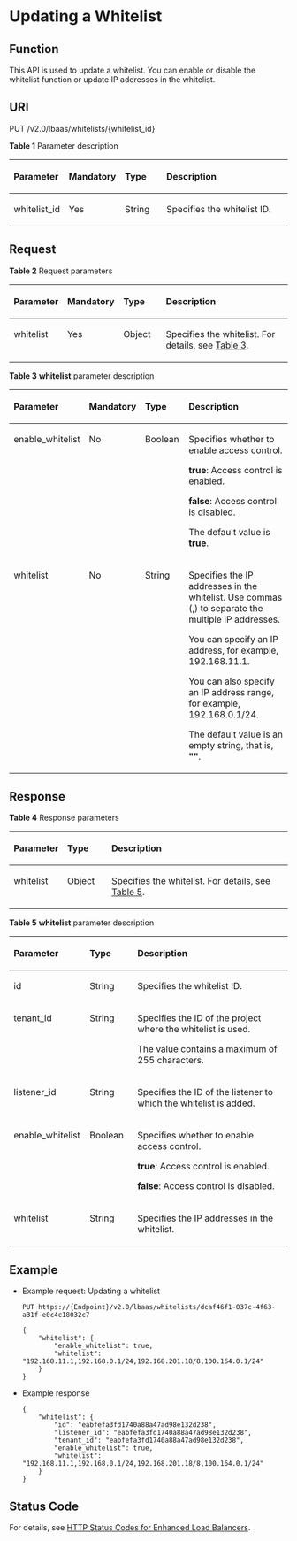 # Updating a Whitelist<a name="EN-US_TOPIC_0143878054"></a>

## Function<a name="section25599027"></a>

This API is used to update a whitelist. You can enable or disable the whitelist function or update IP addresses in the whitelist.

## URI<a name="section29064658"></a>

PUT /v2.0/lbaas/whitelists/\{whitelist\_id\}

**Table  1**  Parameter description

<a name="table7796376"></a>
<table><thead align="left"><tr id="row40506252"><th class="cellrowborder" valign="top" width="18%" id="mcps1.2.5.1.1"><p id="p59780960"><a name="p59780960"></a><a name="p59780960"></a>Parameter</p>
</th>
<th class="cellrowborder" valign="top" width="12%" id="mcps1.2.5.1.2"><p id="p6960976515"><a name="p6960976515"></a><a name="p6960976515"></a>Mandatory</p>
</th>
<th class="cellrowborder" valign="top" width="16%" id="mcps1.2.5.1.3"><p id="p38680022"><a name="p38680022"></a><a name="p38680022"></a>Type</p>
</th>
<th class="cellrowborder" valign="top" width="54%" id="mcps1.2.5.1.4"><p id="p46074055"><a name="p46074055"></a><a name="p46074055"></a>Description</p>
</th>
</tr>
</thead>
<tbody><tr id="row41011006"><td class="cellrowborder" valign="top" width="18%" headers="mcps1.2.5.1.1 "><p id="p33557152"><a name="p33557152"></a><a name="p33557152"></a>whitelist_id</p>
</td>
<td class="cellrowborder" valign="top" width="12%" headers="mcps1.2.5.1.2 "><p id="p33774807"><a name="p33774807"></a><a name="p33774807"></a>Yes</p>
</td>
<td class="cellrowborder" valign="top" width="16%" headers="mcps1.2.5.1.3 "><p id="p51404875"><a name="p51404875"></a><a name="p51404875"></a>String</p>
</td>
<td class="cellrowborder" valign="top" width="54%" headers="mcps1.2.5.1.4 "><p id="p3045347"><a name="p3045347"></a><a name="p3045347"></a>Specifies the whitelist ID.</p>
</td>
</tr>
</tbody>
</table>

## Request<a name="section5427073"></a>

**Table  2**  Request parameters

<a name="table25240599"></a>
<table><thead align="left"><tr id="row39640618"><th class="cellrowborder" valign="top" width="18%" id="mcps1.2.5.1.1"><p id="p56773510"><a name="p56773510"></a><a name="p56773510"></a>Parameter</p>
</th>
<th class="cellrowborder" valign="top" width="13%" id="mcps1.2.5.1.2"><p id="p35251631"><a name="p35251631"></a><a name="p35251631"></a>Mandatory</p>
</th>
<th class="cellrowborder" valign="top" width="16%" id="mcps1.2.5.1.3"><p id="p36809868"><a name="p36809868"></a><a name="p36809868"></a>Type</p>
</th>
<th class="cellrowborder" valign="top" width="53%" id="mcps1.2.5.1.4"><p id="p9493129175219"><a name="p9493129175219"></a><a name="p9493129175219"></a>Description</p>
</th>
</tr>
</thead>
<tbody><tr id="row51856004"><td class="cellrowborder" valign="top" width="18%" headers="mcps1.2.5.1.1 "><p id="p39586799"><a name="p39586799"></a><a name="p39586799"></a>whitelist</p>
</td>
<td class="cellrowborder" valign="top" width="13%" headers="mcps1.2.5.1.2 "><p id="p52414126"><a name="p52414126"></a><a name="p52414126"></a>Yes</p>
</td>
<td class="cellrowborder" valign="top" width="16%" headers="mcps1.2.5.1.3 "><p id="p17685802"><a name="p17685802"></a><a name="p17685802"></a>Object</p>
</td>
<td class="cellrowborder" valign="top" width="53%" headers="mcps1.2.5.1.4 "><p id="p23263818"><a name="p23263818"></a><a name="p23263818"></a>Specifies the whitelist. For details, see <a href="#table8047771">Table 3</a>.</p>
</td>
</tr>
</tbody>
</table>

**Table  3** **whitelist**  parameter description

<a name="table8047771"></a>
<table><thead align="left"><tr id="row55214998"><th class="cellrowborder" valign="top" width="17.17171717171717%" id="mcps1.2.5.1.1"><p id="p43229817"><a name="p43229817"></a><a name="p43229817"></a>Parameter</p>
</th>
<th class="cellrowborder" valign="top" width="13.13131313131313%" id="mcps1.2.5.1.2"><p id="p11954326"><a name="p11954326"></a><a name="p11954326"></a>Mandatory</p>
</th>
<th class="cellrowborder" valign="top" width="16.16161616161616%" id="mcps1.2.5.1.3"><p id="p28776339"><a name="p28776339"></a><a name="p28776339"></a>Type</p>
</th>
<th class="cellrowborder" valign="top" width="53.535353535353536%" id="mcps1.2.5.1.4"><p id="p49182104"><a name="p49182104"></a><a name="p49182104"></a>Description</p>
</th>
</tr>
</thead>
<tbody><tr id="row24327502"><td class="cellrowborder" valign="top" width="17.17171717171717%" headers="mcps1.2.5.1.1 "><p id="p24370652"><a name="p24370652"></a><a name="p24370652"></a>enable_whitelist</p>
</td>
<td class="cellrowborder" valign="top" width="13.13131313131313%" headers="mcps1.2.5.1.2 "><p id="p27865835"><a name="p27865835"></a><a name="p27865835"></a>No</p>
</td>
<td class="cellrowborder" valign="top" width="16.16161616161616%" headers="mcps1.2.5.1.3 "><p id="p19315100237"><a name="p19315100237"></a><a name="p19315100237"></a>Boolean</p>
</td>
<td class="cellrowborder" valign="top" width="53.535353535353536%" headers="mcps1.2.5.1.4 "><p id="p18641129"><a name="p18641129"></a><a name="p18641129"></a>Specifies whether to enable access control.</p>
<p id="p952924417504"><a name="p952924417504"></a><a name="p952924417504"></a><strong id="b1376051812584"><a name="b1376051812584"></a><a name="b1376051812584"></a>true</strong>: Access control is enabled.</p>
<p id="p315412015112"><a name="p315412015112"></a><a name="p315412015112"></a><strong id="b652142114584"><a name="b652142114584"></a><a name="b652142114584"></a>false</strong>: Access control is disabled.</p>
<p id="p19957125510422"><a name="p19957125510422"></a><a name="p19957125510422"></a>The default value is <strong id="b1474822218583"><a name="b1474822218583"></a><a name="b1474822218583"></a>true</strong>.</p>
</td>
</tr>
<tr id="row7507204"><td class="cellrowborder" valign="top" width="17.17171717171717%" headers="mcps1.2.5.1.1 "><p id="p4103816"><a name="p4103816"></a><a name="p4103816"></a>whitelist</p>
</td>
<td class="cellrowborder" valign="top" width="13.13131313131313%" headers="mcps1.2.5.1.2 "><p id="p63973680"><a name="p63973680"></a><a name="p63973680"></a>No</p>
</td>
<td class="cellrowborder" valign="top" width="16.16161616161616%" headers="mcps1.2.5.1.3 "><p id="p14485605"><a name="p14485605"></a><a name="p14485605"></a>String</p>
</td>
<td class="cellrowborder" valign="top" width="53.535353535353536%" headers="mcps1.2.5.1.4 "><p id="p058752114472"><a name="p058752114472"></a><a name="p058752114472"></a>Specifies the IP addresses in the whitelist. Use commas (,) to separate the multiple IP addresses.</p>
<p id="p2602102514718"><a name="p2602102514718"></a><a name="p2602102514718"></a>You can specify an IP address, for example, 192.168.11.1.</p>
<p id="p29586371"><a name="p29586371"></a><a name="p29586371"></a>You can also specify an IP address range, for example, 192.168.0.1/24.</p>
<p id="p28402003453"><a name="p28402003453"></a><a name="p28402003453"></a>The default value is an empty string, that is, <strong id="b069415612563"><a name="b069415612563"></a><a name="b069415612563"></a>""</strong>.</p>
</td>
</tr>
</tbody>
</table>

## Response<a name="section48843660"></a>

**Table  4**  Response parameters

<a name="table1999612"></a>
<table><thead align="left"><tr id="row64631692"><th class="cellrowborder" valign="top" width="18%" id="mcps1.2.4.1.1"><p id="p675705"><a name="p675705"></a><a name="p675705"></a>Parameter</p>
</th>
<th class="cellrowborder" valign="top" width="16%" id="mcps1.2.4.1.2"><p id="p54732163"><a name="p54732163"></a><a name="p54732163"></a>Type</p>
</th>
<th class="cellrowborder" valign="top" width="66%" id="mcps1.2.4.1.3"><p id="p4120209"><a name="p4120209"></a><a name="p4120209"></a>Description</p>
</th>
</tr>
</thead>
<tbody><tr id="row65301516"><td class="cellrowborder" valign="top" width="18%" headers="mcps1.2.4.1.1 "><p id="p54931419"><a name="p54931419"></a><a name="p54931419"></a>whitelist</p>
</td>
<td class="cellrowborder" valign="top" width="16%" headers="mcps1.2.4.1.2 "><p id="p20259943"><a name="p20259943"></a><a name="p20259943"></a>Object</p>
</td>
<td class="cellrowborder" valign="top" width="66%" headers="mcps1.2.4.1.3 "><p id="p30442647"><a name="p30442647"></a><a name="p30442647"></a>Specifies the whitelist. For details, see <a href="#table5548368">Table 5</a>.</p>
</td>
</tr>
</tbody>
</table>

**Table  5** **whitelist**  parameter description

<a name="table5548368"></a>
<table><thead align="left"><tr id="en-us_topic_0143878053_row45839354"><th class="cellrowborder" valign="top" width="27.27272727272727%" id="mcps1.2.4.1.1"><p id="en-us_topic_0143878053_p22000213"><a name="en-us_topic_0143878053_p22000213"></a><a name="en-us_topic_0143878053_p22000213"></a>Parameter</p>
</th>
<th class="cellrowborder" valign="top" width="17.17171717171717%" id="mcps1.2.4.1.2"><p id="en-us_topic_0143878053_p37186841"><a name="en-us_topic_0143878053_p37186841"></a><a name="en-us_topic_0143878053_p37186841"></a>Type</p>
</th>
<th class="cellrowborder" valign="top" width="55.55555555555556%" id="mcps1.2.4.1.3"><p id="en-us_topic_0143878053_p59344108"><a name="en-us_topic_0143878053_p59344108"></a><a name="en-us_topic_0143878053_p59344108"></a>Description</p>
</th>
</tr>
</thead>
<tbody><tr id="en-us_topic_0143878053_row42143481"><td class="cellrowborder" valign="top" width="27.27272727272727%" headers="mcps1.2.4.1.1 "><p id="en-us_topic_0143878053_p58178790"><a name="en-us_topic_0143878053_p58178790"></a><a name="en-us_topic_0143878053_p58178790"></a>id</p>
</td>
<td class="cellrowborder" valign="top" width="17.17171717171717%" headers="mcps1.2.4.1.2 "><p id="en-us_topic_0143878053_p8601456153613"><a name="en-us_topic_0143878053_p8601456153613"></a><a name="en-us_topic_0143878053_p8601456153613"></a>String</p>
</td>
<td class="cellrowborder" valign="top" width="55.55555555555556%" headers="mcps1.2.4.1.3 "><p id="en-us_topic_0143878053_p62933377"><a name="en-us_topic_0143878053_p62933377"></a><a name="en-us_topic_0143878053_p62933377"></a>Specifies the whitelist ID.</p>
</td>
</tr>
<tr id="en-us_topic_0143878053_row29529486"><td class="cellrowborder" valign="top" width="27.27272727272727%" headers="mcps1.2.4.1.1 "><p id="en-us_topic_0143878053_p43078143"><a name="en-us_topic_0143878053_p43078143"></a><a name="en-us_topic_0143878053_p43078143"></a>tenant_id</p>
</td>
<td class="cellrowborder" valign="top" width="17.17171717171717%" headers="mcps1.2.4.1.2 "><p id="en-us_topic_0143878053_p66777590"><a name="en-us_topic_0143878053_p66777590"></a><a name="en-us_topic_0143878053_p66777590"></a>String</p>
</td>
<td class="cellrowborder" valign="top" width="55.55555555555556%" headers="mcps1.2.4.1.3 "><p id="en-us_topic_0143878053_p40275672"><a name="en-us_topic_0143878053_p40275672"></a><a name="en-us_topic_0143878053_p40275672"></a>Specifies the ID of the project where the whitelist is used.</p>
<p id="en-us_topic_0143878053_p13774541163418"><a name="en-us_topic_0143878053_p13774541163418"></a><a name="en-us_topic_0143878053_p13774541163418"></a>The value contains a maximum of 255 characters.</p>
</td>
</tr>
<tr id="en-us_topic_0143878053_row26936734"><td class="cellrowborder" valign="top" width="27.27272727272727%" headers="mcps1.2.4.1.1 "><p id="en-us_topic_0143878053_p34391822"><a name="en-us_topic_0143878053_p34391822"></a><a name="en-us_topic_0143878053_p34391822"></a>listener_id</p>
</td>
<td class="cellrowborder" valign="top" width="17.17171717171717%" headers="mcps1.2.4.1.2 "><p id="en-us_topic_0143878053_p1044313103716"><a name="en-us_topic_0143878053_p1044313103716"></a><a name="en-us_topic_0143878053_p1044313103716"></a>String</p>
</td>
<td class="cellrowborder" valign="top" width="55.55555555555556%" headers="mcps1.2.4.1.3 "><p id="en-us_topic_0143878053_p24747384"><a name="en-us_topic_0143878053_p24747384"></a><a name="en-us_topic_0143878053_p24747384"></a>Specifies the ID of the listener to which the whitelist is added.</p>
</td>
</tr>
<tr id="en-us_topic_0143878053_row21399872"><td class="cellrowborder" valign="top" width="27.27272727272727%" headers="mcps1.2.4.1.1 "><p id="en-us_topic_0143878053_p55668057"><a name="en-us_topic_0143878053_p55668057"></a><a name="en-us_topic_0143878053_p55668057"></a>enable_whitelist</p>
</td>
<td class="cellrowborder" valign="top" width="17.17171717171717%" headers="mcps1.2.4.1.2 "><p id="en-us_topic_0143878053_p12818767"><a name="en-us_topic_0143878053_p12818767"></a><a name="en-us_topic_0143878053_p12818767"></a>Boolean</p>
</td>
<td class="cellrowborder" valign="top" width="55.55555555555556%" headers="mcps1.2.4.1.3 "><p id="en-us_topic_0143878053_p31687177"><a name="en-us_topic_0143878053_p31687177"></a><a name="en-us_topic_0143878053_p31687177"></a>Specifies whether to enable access control.</p>
<p id="en-us_topic_0143878053_p07333135114"><a name="en-us_topic_0143878053_p07333135114"></a><a name="en-us_topic_0143878053_p07333135114"></a><strong id="en-us_topic_0143878053_b1072540155010"><a name="en-us_topic_0143878053_b1072540155010"></a><a name="en-us_topic_0143878053_b1072540155010"></a>true</strong>: Access control is enabled.</p>
<p id="en-us_topic_0143878053_p57393175115"><a name="en-us_topic_0143878053_p57393175115"></a><a name="en-us_topic_0143878053_p57393175115"></a><strong id="en-us_topic_0143878053_b978484145016"><a name="en-us_topic_0143878053_b978484145016"></a><a name="en-us_topic_0143878053_b978484145016"></a>false</strong>: Access control is disabled.</p>
</td>
</tr>
<tr id="en-us_topic_0143878053_row16749139"><td class="cellrowborder" valign="top" width="27.27272727272727%" headers="mcps1.2.4.1.1 "><p id="en-us_topic_0143878053_p14503023"><a name="en-us_topic_0143878053_p14503023"></a><a name="en-us_topic_0143878053_p14503023"></a>whitelist</p>
</td>
<td class="cellrowborder" valign="top" width="17.17171717171717%" headers="mcps1.2.4.1.2 "><p id="en-us_topic_0143878053_p33894211"><a name="en-us_topic_0143878053_p33894211"></a><a name="en-us_topic_0143878053_p33894211"></a>String</p>
</td>
<td class="cellrowborder" valign="top" width="55.55555555555556%" headers="mcps1.2.4.1.3 "><p id="en-us_topic_0143878053_p61076600"><a name="en-us_topic_0143878053_p61076600"></a><a name="en-us_topic_0143878053_p61076600"></a>Specifies the IP addresses in the whitelist.</p>
</td>
</tr>
</tbody>
</table>

## Example<a name="section2057311372416"></a>

-   Example request: Updating a whitelist

    ```
    PUT https://{Endpoint}/v2.0/lbaas/whitelists/dcaf46f1-037c-4f63-a31f-e0c4c18032c7 
    
    { 
        "whitelist": { 
            "enable_whitelist": true,  
            "whitelist": "192.168.11.1,192.168.0.1/24,192.168.201.18/8,100.164.0.1/24" 
        } 
    }
    ```

-   Example response

    ```
    { 
        "whitelist": { 
            "id": "eabfefa3fd1740a88a47ad98e132d238",  
            "listener_id": "eabfefa3fd1740a88a47ad98e132d238",  
            "tenant_id": "eabfefa3fd1740a88a47ad98e132d238",  
            "enable_whitelist": true,  
            "whitelist": "192.168.11.1,192.168.0.1/24,192.168.201.18/8,100.164.0.1/24" 
        } 
    }
    ```


## Status Code<a name="section499312491792"></a>

For details, see  [HTTP Status Codes for Enhanced Load Balancers](http-status-codes-for-enhanced-load-balancers.md).

